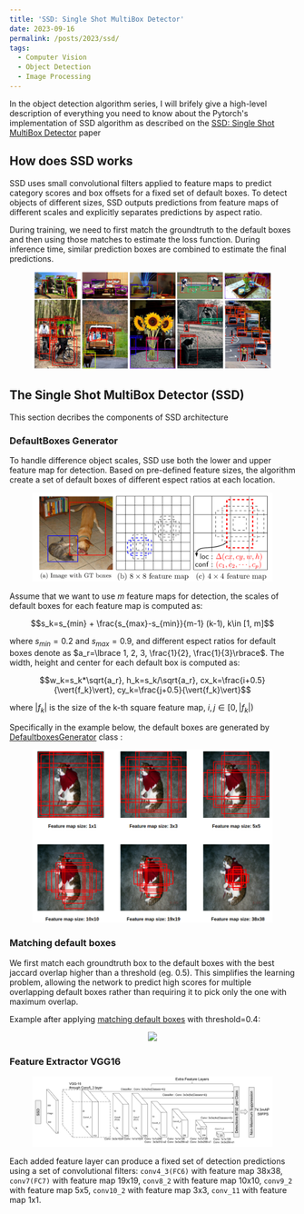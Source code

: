 ```yaml
---
title: 'SSD: Single Shot MultiBox Detector'
date: 2023-09-16
permalink: /posts/2023/ssd/
tags:
  - Computer Vision
  - Object Detection
  - Image Processing
---
```


In the object detection algorithm series, I will brifely give a high-level description of everything you need to know about the Pytorch's implementation of SSD algorithm as described on the [SSD: Single Shot MultiBox Detector](https://arxiv.org/abs/1512.02325) paper

## How does SSD works

SSD uses small convolutional filters applied to feature maps to predict category scores and box offsets for a fixed set of default boxes. To detect objects of different sizes, SSD outputs predictions from feature maps of different scales and explicitly separates predictions by aspect ratio.

During training, we need to first match the groundtruth to the default boxes and then using those matches to estimate the loss function. During inference time, similar prediction boxes are combined to estimate the final predictions.

<head>
    <style type="text/css">
        figure{text-align: center;}
        math{text-align: center;}
    </style>
</head>

<figure>
    <img src='/images/posts/ssd/detection_examples_coco.jpg'>
</figure>

## The Single Shot MultiBox Detector (SSD)
This section decribes the components of SSD architecture

### DefaultBoxes Generator
To handle difference object scales, SSD use both the lower and upper feature map for detection. Based on pre-defined feature sizes, the algorithm create a set of default boxes of different espect ratios at each location.

<figure>
    <img src='/images/posts/ssd/ssd_framework.jpg'>
</figure>

Assume that we want to use $m$ feature maps for detection, the scales of default boxes for each feature map is computed as:

$$s_k=s_{min} + \frac{s_{max}-s_{min}}{m-1} (k-1), k\in [1, m]$$

where $s_{min}=0.2$ and $s_{max}=0.9$, and different espect ratios for default boxes denote as $a_r=\lbrace 1, 2, 3, \frac{1}{2}, \frac{1}{3}\rbrace$. The width, height and center for each default box is computed as:

$$w_k=s_k*\sqrt{a_r}, h_k=s_k/\sqrt{a_r}, cx_k=\frac{i+0.5}{\vert{f_k}\vert}, cy_k=\frac{j+0.5}{\vert{f_k}\vert}$$

where $\vert{f_k}\vert$ is the size of the k-th square feature map, $i,j \in [0, \vert{f_k}\vert)$

Specifically in the example below, the default boxes are generated by [DefaultboxesGenerator](https://github.com/tuongtranngoc/SSD/blob/main/ssd/data/default_boxes.py#L12) class :

<figure>
    <img src='/images/posts/ssd/dfboxes_generator.png'>
</figure>

### Matching default boxes
We first match each groundtruth box to the default boxes with the best jaccard overlap higher than a threshold (eg. 0.5). This simplifies the learning problem, allowing the network to predict high scores for multiple overlapping default boxes rather than requiring it to pick only the one with maximum overlap.

Example after applying [matching default boxes](https://github.com/tuongtranngoc/SSD/blob/main/ssd/data/voc.py#L36) with threshold=0.4:

<figure>
    <img src='/images/posts/ssd/matched_defboxes.png'>
</figure>

### Feature Extractor VGG16

<figure>
    <img src='/images/posts/ssd/vgg16.png'>
</figure>

Each added feature layer can produce a fixed set of detection predictions using a set of convolutional filters: `conv4_3(FC6)` with feature map 38x38, `conv7(FC7)` with feature map 19x19, `conv8_2` with feature map 10x10, `conv9_2` with feature map 5x5, `conv10_2` with feature map 3x3, `conv_11` with feature map 1x1. 
